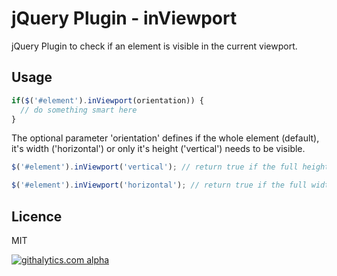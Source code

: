 jQuery Plugin - inViewport
==========================

jQuery Plugin to check if an element is visible in the current viewport.

Usage
-----

```javascript
if($('#element').inViewport(orientation)) {
  // do something smart here
}
```

The optional parameter 'orientation' defines if the whole element (default), it's width ('horizontal') or only it's height ('vertical') needs to be visible.

```javascript
$('#element').inViewport('vertical'); // return true if the full height of the element is visible
```
```javascript
$('#element').inViewport('horizontal'); // return true if the full width of the element is visible
```

Licence
-------
MIT

[![githalytics.com alpha](https://cruel-carlota.pagodabox.com/57a5c8f4123dd7d9caffad613c6f77d5 "githalytics.com")](http://githalytics.com/schaenk/jquery-in-viewport)
